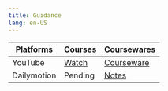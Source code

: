 ```yaml
---
title: Guidance
lang: en-US
---
```


| Platforms | Courses                                                                                      | Coursewares                                                               |
|-----------|----------------------------------------------------------------------------------------------|---------------------------------------------------------------------------|
| YouTube   | [Watch](https://www.youtube.com/watch?v=66bo16JZrgw&list=PLm0MFkgiW1Jj988J4X0B4q9gF5B4KoUid) | [Courseware](../../public/writing/Basic%20courses/pdf/1%20Courseware.pdf) |
| Dailymotion  | Pending                                                                                      | [Notes](../../public/writing/Courses/pdf/Notes.pdf)                       |

